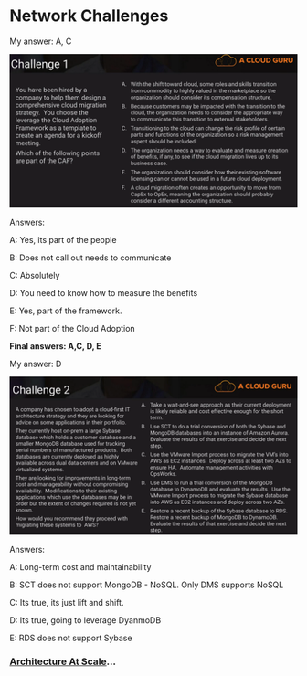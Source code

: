 # Network Challenges

My answer: A, C

![Network Challenge 1](../../assets/aws-migration-challenge-1.png)

Answers:

A: Yes, its part of the people

B: Does not call out needs to communicate

C: Absolutely

D: You need to know how to measure the benefits

E: Yes, part of the framework. 

F: Not part of the Cloud Adoption

**Final answers: A,C, D, E**

My answer: D

![Network Challenge 2](../../assets/aws-migration-challenge-2.png)

Answers:

A: Long-term cost and maintainability

B: SCT does not support MongoDB - NoSQL. Only DMS supports NoSQL

C: Its true, its just lift and shift.

D: Its true, going to leverage DyanmoDB

E: RDS does not support Sybase

### [Architecture At Scale](../../architecture-at-scale/README.md)...

